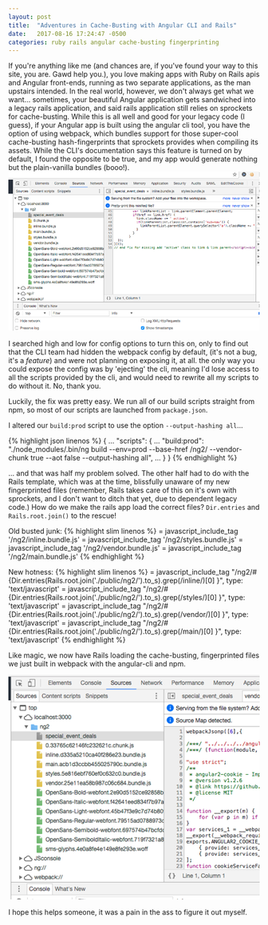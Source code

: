 ```yaml
---
layout: post
title:  "Adventures in Cache-Busting with Angular CLI and Rails"
date:   2017-08-16 17:24:47 -0500
categories: ruby rails angular cache-busting fingerprinting
---
```


If you're anything like me (and chances are, if you've found your way to this site, you are. Gawd help you.), you love making apps with Ruby on Rails apis and Angular front-ends, running as two separate applications, as the man upstairs intended. In the real world, however, we don't always get what we want... sometimes, your beautiful Angular application gets sandwiched into a legacy rails application, and said rails application still relies on sprockets for cache-busting. While this is all well and good for your legacy code (I guess), if your Angular app is built using the angular cli tool, you have the option of using webpack, which bundles support for those super-cool cache-busting hash-fingerprints that sprockets provides when compiling its assets. While the CLI's documentation says this feature is turned on by default, I found the opposite to be true, and my app would generate nothing but the plain-vanilla bundles (booo!). 
![Old busted junk](/assets/webpack-fingerprinting-before.png)

I searched high and low for config options to turn this on, only to find out that the CLI team had hidden the webpack config by default, (it's not a bug, it's a *feature*) and were not planning on exposing it, at all. the only way you could expose the config was by 'ejecting' the cli, meaning I'd lose access to all the scripts provided by the cli, and would need to rewrite all my scripts to do without it. No, thank you. 

Luckily, the fix was pretty easy. We run all of our build scripts straight from npm, so most of our scripts are launched from `package.json`. 

I altered our `build:prod` script to use the option `--output-hashing all`...

 {% highlight json linenos %}
{
  ...
  "scripts": {
    ...
    "build:prod": "./node_modules/.bin/ng build --env=prod --base-href /ng2/ --vendor-chunk true --aot false --output-hashing all",
    ...
  }
}
{% endhighlight %}


... and that was half my problem solved. The other half had to do with the Rails template, which was at the time, blissfully unaware of my new fingerprinted files (remember, Rails takes care of this on it's own with sprockets, and I don't want to ditch that yet, due to dependent legacy code.) How do we make the rails app load the correct files? `Dir.entries` and `Rails.root.join()` to the rescue! 

Old busted junk: 
 {% highlight slim linenos %}
     = javascript_include_tag '/ng2/inline.bundle.js'
     = javascript_include_tag '/ng2/styles.bundle.js'
     = javascript_include_tag '/ng2/vendor.bundle.js'
     = javascript_include_tag '/ng2/main.bundle.js'
 {% endhighlight %}



 New hotness: 
 {% highlight slim linenos %}
     = javascript_include_tag "/ng2/#{Dir.entries(Rails.root.join('./public/ng2/').to_s).grep(/inline/)[0] }", type: 'text/javascript'
     = javascript_include_tag "/ng2/#{Dir.entries(Rails.root.join('./public/ng2/').to_s).grep(/styles/)[0] }", type: 'text/javascript'
     = javascript_include_tag "/ng2/#{Dir.entries(Rails.root.join('./public/ng2/').to_s).grep(/vendor/)[0] }", type: 'text/javascript'
     = javascript_include_tag "/ng2/#{Dir.entries(Rails.root.join('./public/ng2/').to_s).grep(/main/)[0] }", type: 'text/javascript'
{% endhighlight %}


Like magic, we now have Rails loading the cache-busting, fingerprinted files we just built in webpack with the angular-cli and npm.

![New hotness](/assets/webpack-fingerprinting-after.png)

I hope this helps someone, it was a pain in the ass to figure it out myself.
